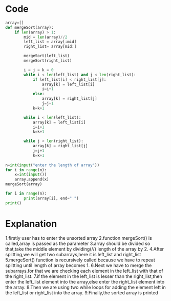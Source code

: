 # Code

```python
array=[]
def mergeSort(array):
    if len(array) > 1:
        mid = len(array)//2
        left_list = array[:mid]
        right_list= array[mid:]

        mergeSort(left_list)
        mergeSort(right_list)

        i = j = k = 0
        while i < len(left_list) and j < len(right_list):
            if left_list[i] < right_list[j]:
                array[k] = left_list[i]
                i=i+1
            else:
                array[k] = right_list[j]
                j=j+1
            k=k+1

        while i < len(left_list):
            array[k] = left_list[i]
            i=i+1
            k=k+1

        while j < len(right_list):
            array[k] = right_list[j]
            j=j+1
            k=k+1
    
n=int(input("enter the length of array"))
for i in range(n):
    x=int(input())
    array.append(x)
mergeSort(array)

for i in range(n):
        print(array[i], end=" ")
print()


```
# Explanation

1.firstly user has to enter the unsorted array
2.function mergeSort() is called,array is passed as the parameter 
3.array should be divided so that,take the middle element by dividing(//) length of the array by 2.
4.After splitting,we will get two subarrays,here it is left_list and right_list
5.mergeSort() function is recursively called because we have to repeat splitting until length of array becomes 1.
6.Next we have to merge the subarrays.for that we are checking each element in the left_list with that of the right_list.
7.if the element in the left_list is lesser than the right_list,then enter the left_list element into the array,else enter the right_list element into the array.
8.Then we are using two while loops for adding the element left in the left_list or right_list into the array.
9.Finally,the sorted array is printed
